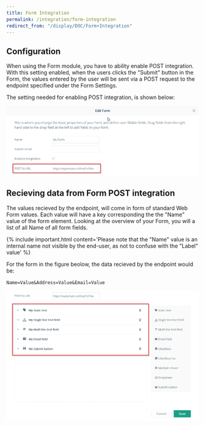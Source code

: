 ```yaml
---
title: Form Integration
permalink: /integration/form-integration
redirect_from: "/display/DOC/Form+Integration"
---
```


## Configuration

When using the Form module, you have to ability enable POST integration. With this setting enabled, when the users clicks the "Submit" button in the Form, the values entered by the user will be sent via a POST request to the endpoint specified under the Form Settings.

The setting needed for enabling POST integration, is shown below:

<img src="/images/form-1.png" style="max-width: 100%; max-height: 100%" />

## Recieving data from Form POST integration

The values recieved by the endpoint, will come in form of standard Web Form values. Each value will have a key corresponding the the "Name" value of the form element. Looking at the overview of your Form, you will a list of all Name of all form fields.

{% include important.html content='Please note that the "Name" value is an internal name not visible by the end-user, as not to confuse with the "Label" value' %}

For the form in the figure beolow, the data recieved by the endpoint would be:

```
Name=Value&Address=Value&Email=Value
```

<img src="/images/form-2.png" style="max-width: 100%; max-height: 100%" />